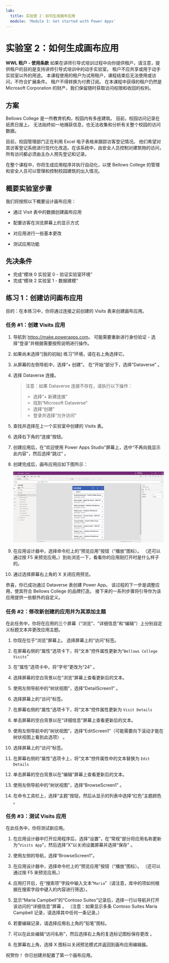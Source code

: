 ```yaml
---
lab:
  title: 实验室 2：如何生成画布应用
  module: 'Module 3: Get started with Power Apps'
---
```


# 实验室 2：如何生成画布应用

**WWL 租户 - 使用条款** 如果在讲师引导式培训过程中向你提供租户，请注意，提供租户的目的是支持讲师引导式培训中的动手实验室。 租户不应共享或用于动手实验室以外的用途。 本课程使用的租户为试用租户，课程结束后无法使用或访问，不符合扩展条件。 租户不得转换为付费订阅。 在本课程中获得的租户仍然是 Microsoft Corporation 的财产，我们保留随时获取访问权限和收回的权利。 

## 方案

Bellows College 是一所教育机构，校园内有多座建筑。 目前，校园访问记录在纸质日报上。 无法始终如一地捕获信息，也无法收集和分析有关整个校园的访问数据。

目前，校园管理部门正在利用 Excel 电子表格来跟踪访客登记情况。 他们希望对其访客登记系统进行现代化改造。在该系统中，由安全人员控制对建筑物的访问，所有访问都必须由主办人预先登记和记录。

在整个课程中，你将生成应用程序并执行自动化，以使 Bellows College 的管理和安全人员可以管理和控制校园建筑的出入情况。


## 概要实验室步骤

我们将按照以下概要设计画布应用：

- 通过 Visit 表中的数据创建画布应用

- 配置访客在浏览屏幕上的显示方式

- 对应用进行一些基本更改

- 测试应用功能

## 先决条件

- 完成“模块 0 实验室 0 - 验证实验室环境”
- 完成“模块 2 实验室 1 - 数据建模”


## 练习 1：创建访问画布应用

目的：在本练习中，你将通过连接之前创建的 Visits 表来创建画布应用。


### 任务 \#1：创建 Visits 应用

1.  导航到 <https://make.powerapps.com>。 可能需要重新进行身份验证 - 选择“登录”并根据需要按照说明进行操作。

2.  如果尚未选择“[我的初始] 练习”环境，请在右上角选择它。

3.  从屏幕的左侧导航中，选择“+ 创建”。 在“开始”部分下，选择“Dataverse” 。

4.  选择 Dataverse 连接。

    > 注意：如果 Dataverse 连接不存在，请执行以下操作：
    > - 选择“+ 新建连接”
    > - 找到“Microsoft Dataverse”
    > - 选择“创建”
    > - 登录并选择“允许访问”

5.  查找并选择在上一个实验室中创建的 Visits 表。

6.  选择右下角的“连接”按钮。

7.  创建应用后，在“欢迎使用 Power Apps Studio”屏幕上，选中“不再向我显示此内容”，然后选择“跳过” 。

8.  创建完成后，画布应用应如下图所示：

    ![通过访问数据创建的画布应用。](media/2-canvas-app-from-data.png)

9.  在应用设计器中，选择命令栏上的“预览应用”按钮（“播放”图标）。 （还可以通过按 F5 来预览应用。）到处浏览一下，看看你的应用刚打开时是什么样子的。

10. 通过选择屏幕右上角的 X 关闭应用预览。

恭喜，你已成功通过 Dataverse 表创建 Power App。 该过程的下一步是调整应用，使其符合 Bellows College 的品牌打造。 接下来的一系列步骤将引导你为该应用提供一些额外的自定义。


### 任务 \#2：修改新创建的应用并为其添加主题

在此任务中，你将在应用的三个屏幕（“浏览”、“详细信息”和“编辑”）上分别自定义标题文本并更改应用主题。 

1.  你现在位于“浏览”屏幕上。 选择屏幕上的“访问”标签。

1.  在屏幕右侧的“属性”选项卡下，将“文本”控件属性更新为“`Bellows College Visits`”

1.  在“属性”选项卡中，将“字号”更改为“24”  。 

1.  选择屏幕的空白背景以在“浏览”屏幕上查看更新后的文本。 

1.  使用左侧导航中的“树状视图”，选择“DetailScreen1” 。 

1.  选择屏幕上的“访问”标签。

1.  在屏幕右侧的“属性”选项卡下，将“文本”控件属性更新为 `Visit Details`

1.  单击屏幕的空白背景以在“详细信息”屏幕上查看更新后的文本。

1.  使用左侧导航中的“树状视图”，选择“EditScreen1”（可能需要向下滚动才能在树状视图上看到此选项） 。

1.  选择屏幕上的“访问”标签。

1.  在屏幕右侧的“属性”选项卡上，将“文本”控件属性中的文本替换为 `Edit Details`

1.  单击屏幕的空白背景以在“编辑”屏幕上查看更新后的文本。

1.  使用左侧导航中的“树状视图”，选择“BrowseScreen1” 。

1.  在命令工具栏上，选择“主题”按钮，然后从显示的列表中选择“红色”主题颜色 。


### 任务 \#3：测试 Visits 应用

在此任务中，你将测试新应用。

1.  在应用设计器中打开应用程序后，选择“设置”，在“常规”部分将应用名称更新为“`Visits App`”，然后选择“X”以关闭设置屏幕并选择“保存”   。

2.  使用左侧的导航，选择“BrowseScreen1”。

3.  在应用设计器中，选择命令栏上的“预览应用”按钮（“播放”图标）。 （还可以通过按 F5 来预览应用。）

4.  应用打开后，在“搜索项”字段中输入文本“`Maria`”（请注意，库中的项如何根据在搜索字段中键入的内容进行筛选）。

5.  显示“Maria Campbell”的“Contoso Suites”记录后，选择一行以导航并打开该访问的“详细信息”屏幕 。 （注意：如果显示多条 Contoso Suites Maria Campbell 记录，请选择其中任何一条记录。）

6.  若要编辑记录，请选择应用右上角的“铅笔”图标。

7.  可以在此处编辑“访问名称”，然后选择右上角的复选标记图标保存更改 。

8.  在屏幕右上角，选择 X 图标以关闭预览模式并返回到画布应用编辑器。

祝贺你！ 你已创建并配置了第一个画布应用。

